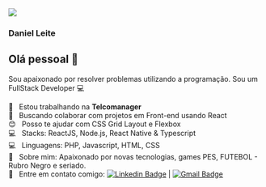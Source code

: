 

<img width="auto" src="https://github.com/tgmarinho/tgmarinho/blob/master/banner.png">


### Daniel Leite

## Olá pessoal 👋
Sou apaixonado por resolver problemas utilizando a programação.
Sou um FullStack Developer :computer:

 :rocket:  &nbsp; Estou trabalhando na **Telcomanager**
 <br/> :purple_heart: &nbsp; Buscando colaborar com projetos em Front-end usando React
 <br/> :blush: &nbsp; Posso te ajudar com CSS Grid Layout e Flexbox
 <br/> :computer: &nbsp; Stacks: ReactJS, Node.js, React Native & Typescript
 <br/> :computer: &nbsp; Linguagens: PHP, Javascript, HTML, CSS
 <br/> 💬  &nbsp; Sobre mim: Apaixonado por novas tecnologias, games PES, FUTEBOL - Rubro Negro e seriado.
 <br/> :email: &nbsp; Entre em contato comigo: [![Linkedin Badge](https://img.shields.io/badge/-DanielLeite-blue?style=flat-square&logo=Linkedin&logoColor=white&link=https://www.linkedin.com/in/daniel-c%C3%A9sar-silva-leite-550818b8/)](https://www.linkedin.com/in/daniel-c%C3%A9sar-silva-leite-550818b8/) 
| 
[![Gmail Badge](https://img.shields.io/badge/-daniellulugabi@gmail.com-c14438?style=flat-square&logo=Gmail&logoColor=white&link=mailto:daniellulugabi@gmail.com)](mailto:daniellulugabi@gmail.com)

